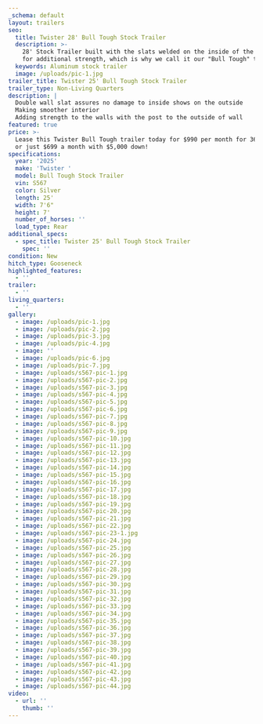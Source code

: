 ```yaml
---
_schema: default
layout: trailers
seo:
  title: Twister 28' Bull Tough Stock Trailer
  description: >-
    28' Stock Trailer built with the slats welded on the inside of the trailer
    for additional strength, which is why we call it our "Bull Tough" trailer. 
  keywords: Aluminum stock trailer
  image: /uploads/pic-1.jpg
trailer_title: Twister 25' Bull Tough Stock Trailer
trailer_type: Non-Living Quarters
description: |
  Double wall slat assures no damage to inside shows on the outside 
  Making smoother interior
  Adding strength to the walls with the post to the outside of wall
featured: true
price: >-
  Lease this Twister Bull Tough trailer today for $990 per month for 36 months,
  or just $699 a month with $5,000 down!
specifications:
  year: '2025'
  make: 'Twister '
  model: Bull Tough Stock Trailer
  vin: S567
  color: Silver
  length: 25'
  width: 7'6"
  height: 7'
  number_of_horses: ''
  load_type: Rear
additional_specs:
  - spec_title: Twister 25' Bull Tough Stock Trailer
    spec: ''
condition: New
hitch_type: Gooseneck
highlighted_features:
  - ''
trailer:
  - ''
living_quarters:
  - ''
gallery:
  - image: /uploads/pic-1.jpg
  - image: /uploads/pic-2.jpg
  - image: /uploads/pic-3.jpg
  - image: /uploads/pic-4.jpg
  - image: ''
  - image: /uploads/pic-6.jpg
  - image: /uploads/pic-7.jpg
  - image: /uploads/s567-pic-1.jpg
  - image: /uploads/s567-pic-2.jpg
  - image: /uploads/s567-pic-3.jpg
  - image: /uploads/s567-pic-4.jpg
  - image: /uploads/s567-pic-5.jpg
  - image: /uploads/s567-pic-6.jpg
  - image: /uploads/s567-pic-7.jpg
  - image: /uploads/s567-pic-8.jpg
  - image: /uploads/s567-pic-9.jpg
  - image: /uploads/s567-pic-10.jpg
  - image: /uploads/s567-pic-11.jpg
  - image: /uploads/s567-pic-12.jpg
  - image: /uploads/s567-pic-13.jpg
  - image: /uploads/s567-pic-14.jpg
  - image: /uploads/s567-pic-15.jpg
  - image: /uploads/s567-pic-16.jpg
  - image: /uploads/s567-pic-17.jpg
  - image: /uploads/s567-pic-18.jpg
  - image: /uploads/s567-pic-19.jpg
  - image: /uploads/s567-pic-20.jpg
  - image: /uploads/s567-pic-21.jpg
  - image: /uploads/s567-pic-22.jpg
  - image: /uploads/s567-pic-23-1.jpg
  - image: /uploads/s567-pic-24.jpg
  - image: /uploads/s567-pic-25.jpg
  - image: /uploads/s567-pic-26.jpg
  - image: /uploads/s567-pic-27.jpg
  - image: /uploads/s567-pic-28.jpg
  - image: /uploads/s567-pic-29.jpg
  - image: /uploads/s567-pic-30.jpg
  - image: /uploads/s567-pic-31.jpg
  - image: /uploads/s567-pic-32.jpg
  - image: /uploads/s567-pic-33.jpg
  - image: /uploads/s567-pic-34.jpg
  - image: /uploads/s567-pic-35.jpg
  - image: /uploads/s567-pic-36.jpg
  - image: /uploads/s567-pic-37.jpg
  - image: /uploads/s567-pic-38.jpg
  - image: /uploads/s567-pic-39.jpg
  - image: /uploads/s567-pic-40.jpg
  - image: /uploads/s567-pic-41.jpg
  - image: /uploads/s567-pic-42.jpg
  - image: /uploads/s567-pic-43.jpg
  - image: /uploads/s567-pic-44.jpg
video:
  - url: ''
    thumb: ''
---
```


